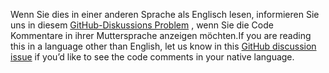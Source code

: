 <span data-ttu-id="1aa6c-101">Wenn Sie dies in einer anderen Sprache als Englisch lesen, informieren Sie uns in diesem [GitHub-Diskussions Problem](https://github.com/aspnet/AspNetCore.Docs/issues/16455) , wenn Sie die Code Kommentare in ihrer Muttersprache anzeigen möchten.</span><span class="sxs-lookup"><span data-stu-id="1aa6c-101">If you are reading this in a language other than English, let us know in this [GitHub discussion issue](https://github.com/aspnet/AspNetCore.Docs/issues/16455) if you’d like to see the code comments in your native language.</span></span>